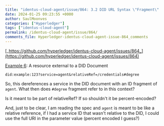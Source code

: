 ```yaml
---
title: "identus-cloud-agent/issue/864: 3.2 DID URL Syntax \"Fragment\" Example 6 Question"
date: 2024-01-25 09:23:55 +0000
author: SaulMoonves
categories: ["Hyperledger"]
tags: ["identus-cloud-agent"]
permalink: /identus-cloud-agent/issue/864/
comments_file: Hyperledger-identus-cloud-agent-issue-864_comments
---
```


[_https://github.com/hyperledger/identus-cloud-agent/issues/864_](https://github.com/hyperledger/identus-cloud-agent/issues/864)


[Example 6](https://www.w3.org/TR/did-core/#example-a-resource-external-to-a-did-document): A resource external to a DID Document
```
did:example:123?service=agent&relativeRef=/credentials#degree
```

So, this dereferences a service in the DID document with an ID fragment of `agent`. What then does `#degree` fragment refer to in this context?

Is it meant to be part of relativeRef? If so shouldn't it be percent-encoded?

And, just to be clear, I am reading the spec and `agent` is meant to be like a relative reference, if I had a service ID that wasn't relative to the DID, I could use the full URI in the parameter value (percent encoded I guess?)